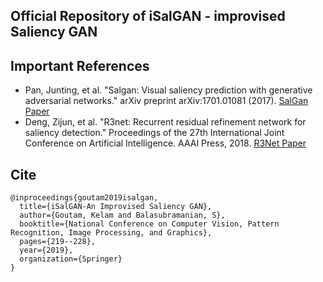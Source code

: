 ## Official Repository of iSalGAN - improvised Saliency GAN



## Important References

  * Pan, Junting, et al. "Salgan: Visual saliency prediction with generative adversarial networks." arXiv preprint arXiv:1701.01081 (2017).
  [SalGan Paper](https://arxiv.org/pdf/1701.01081.pdf)
  * Deng, Zijun, et al. "R3net: Recurrent residual refinement network for saliency detection." Proceedings of the 27th International Joint Conference on Artificial Intelligence. AAAI Press, 2018.
  [R3Net Paper](https://www.ijcai.org/Proceedings/2018/0095.pdf)

## Cite

    @inproceedings{goutam2019isalgan,
      title={iSalGAN-An Improvised Saliency GAN},
      author={Goutam, Kelam and Balasubramanian, S},
      booktitle={National Conference on Computer Vision, Pattern Recognition, Image Processing, and Graphics},
      pages={219--228},
      year={2019},
      organization={Springer}
    }
